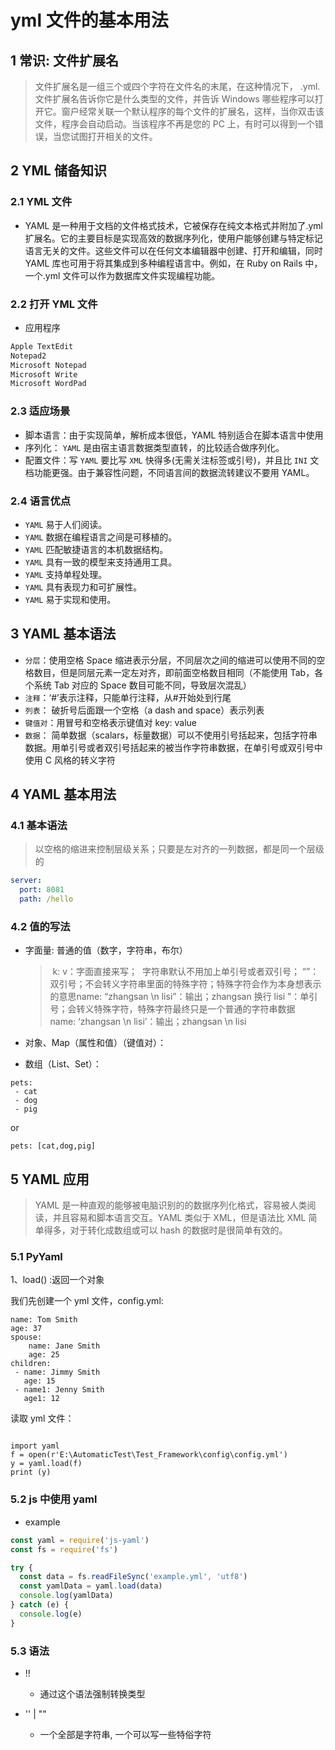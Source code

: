# yml 文件的基本用法

## 1 常识: 文件扩展名

> 文件扩展名是一组三个或四个字符在文件名的末尾，在这种情况下， .yml. 文件扩展名告诉你它是什么类型的文件，并告诉 Windows 哪些程序可以打开它。窗户经常关联一个默认程序的每个文件的扩展名，这样，当你双击该文件，程序会自动启动。当该程序不再是您的 PC 上，有时可以得到一个错误，当您试图打开相关的文件。

## 2 YML 储备知识

### 2.1 YML 文件

- YAML 是一种用于文档的文件格式技术，它被保存在纯文本格式并附加了.yml 扩展名。它的主要目标是实现高效的数据序列化，使用户能够创建与特定标记语言无关的文件。这些文件可以在任何文本编辑器中创建、打开和编辑，同时 YAML 库也可用于将其集成到多种编程语言中。例如，在 Ruby on Rails 中，一个.yml 文件可以作为数据库文件实现编程功能。

### 2.2 打开 YML 文件

- 应用程序

```txt
Apple TextEdit
Notepad2
Microsoft Notepad
Microsoft Write
Microsoft WordPad
```

### 2.3 适应场景

- 脚本语言：由于实现简单，解析成本很低，YAML 特别适合在脚本语言中使用
- 序列化： `YAML` 是由宿主语言数据类型直转，的比较适合做序列化。
- 配置文件：写 `YAML` 要比写 `XML` 快得多(无需关注标签或引号)，并且比 `INI` 文档功能更强。由于兼容性问题，不同语言间的数据流转建议不要用 YAML。

### 2.4 语言优点

- `YAML` 易于人们阅读。
- `YAML` 数据在编程语言之间是可移植的。
- `YAML` 匹配敏捷语言的本机数据结构。
- `YAML` 具有一致的模型来支持通用工具。
- `YAML` 支持单程处理。
- `YAML` 具有表现力和可扩展性。
- `YAML` 易于实现和使用。

## 3 YAML 基本语法

- `分层`：使用空格 Space 缩进表示分层，不同层次之间的缩进可以使用不同的空格数目，但是同层元素一定左对齐，即前面空格数目相同（不能使用 Tab，各个系统 Tab 对应的 Space 数目可能不同，导致层次混乱）
- `注释`：‘#’表示注释，只能单行注释，从#开始处到行尾
- `列表`： 破折号后面跟一个空格（a dash and space）表示列表
- `键值对`：用冒号和空格表示键值对 key: value
- `数据`： 简单数据（scalars，标量数据）可以不使用引号括起来，包括字符串数据。用单引号或者双引号括起来的被当作字符串数据，在单引号或双引号中使用 C 风格的转义字符

## 4 YAML 基本用法

### 4.1 基本语法

> 以空格的缩进来控制层级关系；只要是左对齐的一列数据，都是同一个层级的

```yml
server:
  port: 8081
  path: /hello
```

### 4.2 值的写法

- 字面量: 普通的值（数字，字符串，布尔）

  > ​ k: v：字面直接来写；
  > ​ 字符串默认不用加上单引号或者双引号；
  > ​ “”：双引号；不会转义字符串里面的特殊字符；特殊字符会作为本身想表示的意思
  > ​ name: “zhangsan \n lisi”：输出；zhangsan 换行 lisi
  > ​ ”：单引号；会转义特殊字符，特殊字符最终只是一个普通的字符串数据
  > ​ name: ‘zhangsan \n lisi’：输出；zhangsan \n lisi

- 对象、Map（属性和值）（键值对）：

- 数组（List、Set）：

```
pets:
 - cat
 - dog
 - pig
```

or

```
pets: [cat,dog,pig]
```

## 5 YAML 应用

> YAML 是一种直观的能够被电脑识别的的数据序列化格式，容易被人类阅读，并且容易和脚本语言交互。YAML 类似于 XML，但是语法比 XML 简单得多，对于转化成数组或可以 hash 的数据时是很简单有效的。

### 5.1 PyYaml

1、load() :返回一个对象

我们先创建一个 yml 文件，config.yml:

```
name: Tom Smith
age: 37
spouse:
    name: Jane Smith
    age: 25
children:
 - name: Jimmy Smith
   age: 15
 - name1: Jenny Smith
   age1: 12

```

读取 yml 文件：

```

import yaml
f = open(r'E:\AutomaticTest\Test_Framework\config\config.yml')
y = yaml.load(f)
print (y)

```

### 5.2 js 中使用 yaml

- example

```js
const yaml = require('js-yaml')
const fs = require('fs')

try {
  const data = fs.readFileSync('example.yml', 'utf8')
  const yamlData = yaml.load(data)
  console.log(yamlData)
} catch (e) {
  console.log(e)
}
```

### 5.3 语法

- !!

  - 通过这个语法强制转换类型

- '' | ""

  - 一个全部是字符串, 一个可以写一些特俗字符
